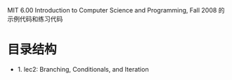 MIT 6.00 Introduction to Computer Science and Programming, Fall 2008 的示例代码和练习代码
<h1>目录结构</h1>
<ul>
<li>1. lec2: Branching, Conditionals, and Iteration</li>

</ul>
